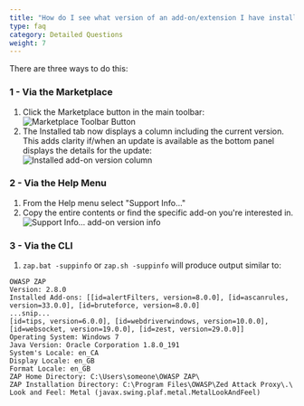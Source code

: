 ```yaml
---
title: "How do I see what version of an add-on/extension I have installed?"
type: faq
category: Detailed Questions
weight: 7
---
```


There are three ways to do this:

###  1 - Via the Marketplace

  1. Click the Marketplace button in the main toolbar:  
  ![Marketplace Toolbar Button](/img/zap-screenshot-browse-addons.png)
  2. The Installed tab now displays a column including the current version. This adds clarity if/when an update is available as the bottom panel displays the details for the update:  
  ![Installed add-on version column](/img/faq/installedAddonVersion.png)

###  2 - Via the Help Menu

  1. From the Help menu select "Support Info..."
  2. Copy the entire contents or find the specific add-on you're interested in.  
  ![Support Info... add-on version info](/img/faq/supportAddonVersion.png)

###  3 - Via the CLI

  1. `zap.bat -suppinfo` or `zap.sh -suppinfo` will produce output similar to:

    
    
    OWASP ZAP
    Version: 2.8.0
    Installed Add-ons: [[id=alertFilters, version=8.0.0], [id=ascanrules, version=33.0.0], [id=bruteforce, version=8.0.0]
    ...snip...
    [id=tips, version=6.0.0], [id=webdriverwindows, version=10.0.0], [id=websocket, version=19.0.0], [id=zest, version=29.0.0]]
    Operating System: Windows 7
    Java Version: Oracle Corporation 1.8.0_191
    System's Locale: en_CA
    Display Locale: en_GB
    Format Locale: en_GB
    ZAP Home Directory: C:\Users\someone\OWASP ZAP\
    ZAP Installation Directory: C:\Program Files\OWASP\Zed Attack Proxy\.\
    Look and Feel: Metal (javax.swing.plaf.metal.MetalLookAndFeel)
    
